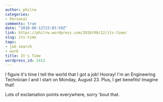 ```yaml
---
author: philrw
categories:
- Personal
comments: true
date: "2010-08-12T23:03:59Z"
link: https://philrw.wordpress.com/2010/08/12/its-time/
slug: its-time
tags:
- job search
- work
title: It's Time
wordpress_id: 2412
---
```


I figure it's time I tell the world that I got a job! Hooray! I'm an Engineering Technician I and I start on Monday, August 23. Plus, I get benefits! Imagine that!

Lots of exclamation points everywhere, sorry 'bout that.
